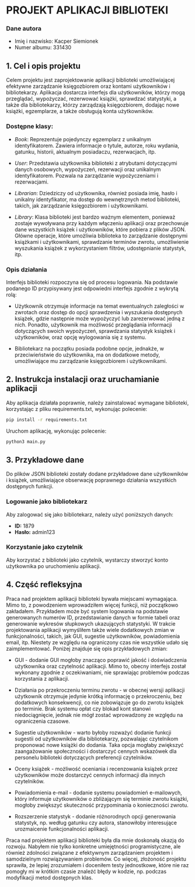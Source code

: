 # **PROJEKT APLIKACJI BIBLIOTEKI**

### Dane autora

- Imię i nazwisko: Kacper Siemionek
- Numer albumu: 331430

## **1. Cel i opis projektu**

Celem projektu jest zaprojektowanie aplikacji biblioteki umożliwiającej efektywne zarządzanie księgozbiorem oraz kontami użytkowników i bibliotekarzy. Aplikacja dostarcza interfejs dla użytkowników, którzy mogą przeglądać, wypożyczać, rezerwować książki, sprawdzać statystyki, a także dla bibliotekarzy, którzy zarządzają księgozbiorem, dodając nowe książki, egzemplarze, a także obsługują konta użytkowników.

### Dostępne klasy:

- *Book*:
  Reprezentuje pojedynczy egzemplarz z unikalnym identyfikatorem. Zawiera informacje o tytule, autorze, roku wydania, gatunku, historii, aktualnym posiadaczu, rezerwacjach, itp.

- *User*:
  Przedstawia użytkownika biblioteki z atrybutami dotyczącymi danych osobowych, wypożyczeń, rezerwacji oraz unikalnym identyfikatorem. Pozwala na zarządzanie wypożyczeniami i rezerwacjami.

- *Librarian*:
  Dziedziczy od użytkownika, również posiada imię, hasło i unikalny identyfikator, ma dostęp do wewnętrznych metod biblioteki, takich, jak zarządzanie księgozbiorem i użytkownikami.

- *Library*:
  Klasa biblioteki jest bardzo ważnym elementem, ponieważ zostaje wywoływana przy każdym włączeniu aplikacji oraz przechowuje dane wszystkich książek i użytkowników, które pobiera z plików JSON. Główne operacje, które umożliwia biblioteka to zarządzanie dostępnymi książkami i użytkownikami, sprawdzanie terminów zwrotu, umożliwienie wyszukania książek z wykorzystaniem filtrów, udostępnianie statystyk, itp.

### Opis działania

Interfejs biblioteki rozpoczyna się od procesu logowania. Na podstawie podanego ID przypisywany jest odpowiedni interfejs zgodnie z wykrytą rolą:

- Użytkownik otrzymuje informacje na temat ewentualnych zaległości w zwrotach oraz dostęp do opcji sprawdzenia i wyszukania dostępnych książek, gdzie następnie może wypożyczyć lub zarezerwować jedną z nich. Ponadto, użytkownik ma możliwość przeglądania informacji dotyczących swoich wypożyczeń, sprawdzania statystyk książek i użytkowników, oraz opcję wylogowania się z systemu.

- Bibliotekarz na początku posiada podobne opcje, jednakże, w przeciwieństwie do użytkownika, ma on dodatkowe metody, umożliwiające mu zarządzanie księgozbiorem i użytkownikami.

## **2. Instrukcja instalacji oraz uruchamianie aplikacji**

Aby aplikacja działała poprawnie, należy zainstalować wymagane biblioteki, korzystając z pliku requirements.txt, wykonując polecenie:

```bash
pip install -r requirements.txt
```

Uruchom aplikację, wykonując polecenie:

```bash
python3 main.py
```

## **3. Przykładowe dane**

Do plików JSON biblioteki zostały dodane przykładowe dane użytkowników i książek, umożliwiające obserwację poprawnego działania wszystkich dostępnych funkcji.

### Logowanie jako bibliotekarz

Aby zalogować się jako bibliotekarz, należy użyć poniższych danych:

- **ID:** 1879
- **Hasło:** admin123

### Korzystanie jako czytelnik

Aby korzystać z biblioteki jako czytelnik, wystarczy stworzyć konto użytkownika po uruchomieniu aplikacji.


## **4. Część refleksyjna**

Praca nad projektem aplikacji biblioteki bywała miejscami wymagająca. Mimo to, z powodzeniem wprowadziłem więcej funkcji, niż początkowo zakładałem. Przykładem może być system logowania na podstawie generowanych numerów ID, przedstawianie danych w formie tabeli oraz generowanie wykresów słupkowych ukazujących statystyki. W trakcie projektowania aplikacji wymyśliłem także wiele dodatkowych zmian w funkcjonalności, takich, jak GUI, sugestie użytkowników, powiadomienia email, itp. Niestety ze względu na ograniczony czas nie wszystkie udało się zaimplementować. Poniżej znajduje się opis przykładowych zmian:

- GUI - dodanie GUI mogłoby znacząco poprawić jakość i doświadczenia użytkownika oraz czytelność aplikacji. Mimo to, obecny interfejs został wykonany zgodnie z oczekiwaniami, nie sprawiając problemów podczas korzystania z aplikacji.

- Działania po przekroczeniu terminu zwrotu - w obecnej wersji aplikacji użytkownik otrzymuje jedynie krótką informację o przekroczeniu, bez dodatkowych konsekwencji, co nie zobowiązuje go do zwrotu książek po terminie. Brak systemu opłat czy blokad kont stanowi niedociągnięcie, jednak nie mógł zostać wprowadzony ze względu na ograniczenia czasowe.

- Sugestie użytkowników - warto byłoby rozważyć dodanie funkcji sugestii od użytkowników dla bibliotekarzy, pozwalając czytelnikom proponować nowe książki do dodania. Taka opcja mogłaby zwiększyć zaangażowanie społeczności i dostarczyć cennych wskazówek dla personelu biblioteki dotyczących preferencji czytelników.

- Oceny książek - możliwość oceniania i recenzowania książek przez użytkowników może dostarczyć cennych informacji dla innych czytelników.

- Powiadomienia e-mail - dodanie systemu powiadomień e-mailowych, który informuje użytkowników o zbliżającym się terminie zwrotu książki, mogłoby zwiększyć skuteczność przypominania o konieczności zwrotu.

- Rozszerzenie statystyk - dodanie różnorodnych opcji generowania statystyk, np. według gatunku czy autora, stanowiłoby interesujące urozmaicenie funkcjonalności aplikacji.

 Praca nad projektem aplikacji biblioteki była dla mnie doskonałą okazją do rozwoju. Nabyłem nie tylko konkretne umiejętności programistyczne, ale również zdolności związane z efektywnym zarządzaniem projektem i samodzielnym rozwiązywaniem problemów. Co więcej, złożoność projektu sprawiła, że lepiej zrozumiałem i doceniłem testy jednostkowe, które nie raz pomogły mi w krótkim czasie znaleźć błędy w kodzie, np. podczas modyfikacji metod dostępnych klas.
